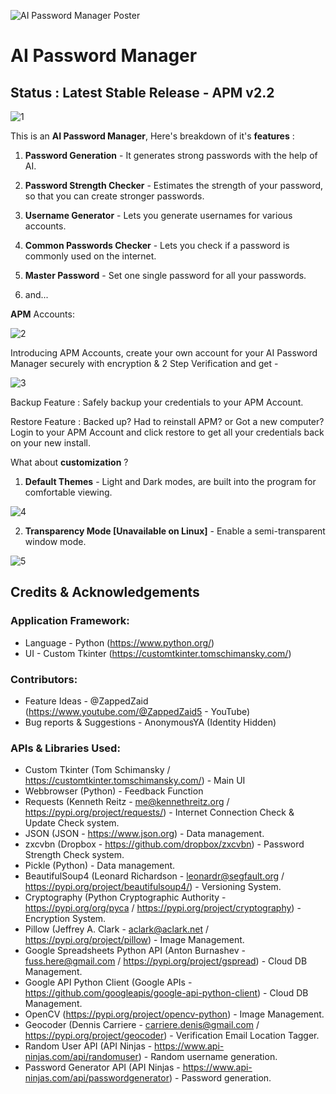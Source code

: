 <meta name="google-site-verification" content="ljzq7r3BKLqCyDz9qpN8K7IIzU3QkEciv7zxI4xIfMk" />

![AI Password Manager Poster](https://github.com/user-attachments/assets/219fed00-f3f1-4a66-9cbc-c4ea146bd277)


# AI Password Manager

## Status : Latest Stable Release - APM v2.2

![1](https://github.com/user-attachments/assets/e5547e2a-e1b8-4013-9818-dcc8a07dbbcb)

This is an **AI Password Manager**, Here's breakdown of it's **features** : 

1) **Password Generation** - It generates strong passwords with the help of AI.

2) **Password Strength Checker** - Estimates the strength of your password, so that you can create stronger passwords.

3) **Username Generator** - Lets you generate usernames for various accounts.

4) **Common Passwords Checker** - Lets you check if a password is commonly used on the internet.

5) **Master Password** - Set one single password for all your passwords.

6) and...

**APM** Accounts:

![2](https://github.com/user-attachments/assets/2214921d-e7dd-49f5-9237-71083ef3001f)

Introducing APM Accounts, create your own account for your AI Password Manager securely with encryption & 2 Step Verification and get -

![3](https://github.com/user-attachments/assets/8a84f59a-b414-4089-bd1b-49bc458bb957)

Backup Feature :
Safely backup your credentials to your APM Account.

Restore Feature :
Backed up? Had to reinstall APM? or Got a new computer? Login to your APM Account and click restore to get all your credentials back on your new install.

What about **customization** ?

1) **Default Themes** - Light and Dark modes, are built into the program for comfortable viewing.

![4](https://github.com/user-attachments/assets/0da3ab09-a5fe-451c-bf23-23e8f7c1e342)

2) **Transparency Mode [Unavailable on Linux]** - Enable a semi-transparent window mode.

![5](https://github.com/user-attachments/assets/7a73b834-b130-49b2-8ebc-a132a10a4e2c)

## Credits & Acknowledgements

### Application Framework:
 - Language - Python (https://www.python.org/)
 - UI - Custom Tkinter (https://customtkinter.tomschimansky.com/)
### Contributors:
 - Feature Ideas - @ZappedZaid (https://www.youtube.com/@ZappedZaid5 - YouTube)
 - Bug reports & Suggestions - AnonymousYA (Identity Hidden)
### APIs & Libraries Used:
 - Custom Tkinter (Tom Schimansky / https://customtkinter.tomschimansky.com/) - Main UI
 - Webbrowser (Python) - Feedback Function
 - Requests (Kenneth Reitz - me@kennethreitz.org / https://pypi.org/project/requests/) - Internet Connection Check & Update Check system.
 - JSON (JSON - https://www.json.org) - Data management.
 - zxcvbn (Dropbox - https://github.com/dropbox/zxcvbn) - Password Strength Check system.
 - Pickle (Python) - Data management.
 - BeautifulSoup4 (Leonard Richardson - leonardr@segfault.org / https://pypi.org/project/beautifulsoup4/) - Versioning System.
 - Cryptography (Python Cryptographic Authority - https://pypi.org/org/pyca / https://pypi.org/project/cryptography) - Encryption System.
 - Pillow (Jeffrey A. Clark - aclark@aclark.net / https://pypi.org/project/pillow) - Image Management.
 - Google Spreadsheets Python API (Anton Burnashev - fuss.here@gmail.com / https://pypi.org/project/gspread) - Cloud DB Management.
 - Google API Python Client (Google APIs - https://github.com/googleapis/google-api-python-client) - Cloud DB Management.
 - OpenCV (https://pypi.org/project/opencv-python) - Image Management.
 - Geocoder (Dennis Carriere - carriere.denis@gmail.com / https://pypi.org/project/geocoder) - Verification Email Location Tagger.
 - Random User API (API Ninjas - https://www.api-ninjas.com/api/randomuser) - Random username generation.
 - Password Generator API (API Ninjas - https://www.api-ninjas.com/api/passwordgenerator) - Password generation.


